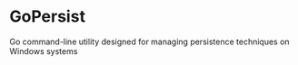 # GoPersist
Go command-line utility designed for managing persistence techniques on Windows systems
